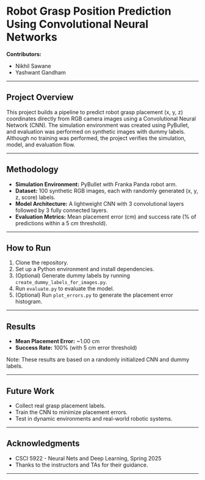 # Robot Grasp Position Prediction Using Convolutional Neural Networks

**Contributors:**  
- Nikhil Sawane  
- Yashwant Gandham

---

## Project Overview

This project builds a pipeline to predict robot grasp placement (x, y, z) coordinates directly from RGB camera images using a Convolutional Neural Network (CNN). The simulation environment was created using PyBullet, and evaluation was performed on synthetic images with dummy labels. Although no training was performed, the project verifies the simulation, model, and evaluation flow.

---

## Methodology

- **Simulation Environment:** PyBullet with Franka Panda robot arm.
- **Dataset:** 100 synthetic RGB images, each with randomly generated (x, y, z, score) labels.
- **Model Architecture:** A lightweight CNN with 3 convolutional layers followed by 3 fully connected layers.
- **Evaluation Metrics:** Mean placement error (cm) and success rate (% of predictions within a 5 cm threshold).

---

## How to Run

1. Clone the repository.
2. Set up a Python environment and install dependencies.
3. (Optional) Generate dummy labels by running `create_dummy_labels_for_images.py`.
4. Run `evaluate.py` to evaluate the model.
5. (Optional) Run `plot_errors.py` to generate the placement error histogram.

---

## Results

- **Mean Placement Error:** ~1.00 cm
- **Success Rate:** 100% (with 5 cm error threshold)

Note: These results are based on a randomly initialized CNN and dummy labels.

---

## Future Work

- Collect real grasp placement labels.
- Train the CNN to minimize placement errors.
- Test in dynamic environments and real-world robotic systems.

---

## Acknowledgments

- CSCI 5922 - Neural Nets and Deep Learning, Spring 2025
- Thanks to the instructors and TAs for their guidance.

---
